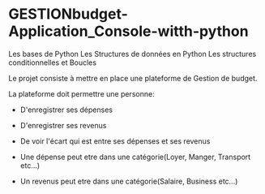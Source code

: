 # GESTIONbudget-Application_Console-witth-python
Les bases de Python  Les Structures de données en Python  Les structures conditionnelles et Boucles

Le projet consiste à mettre en place une plateforme de Gestion de budget.

La plateforme doit permettre une personne:

- D'enregistrer ses dépenses

- D'enregistrer ses revenus

- De voir l'écart qui est entre ses dépenses et ses revenus

- Une dépense peut etre dans une catégorie(Loyer, Manger, Transport etc...)

- Un revenus peut etre dans une catégorie(Salaire, Business etc...)
